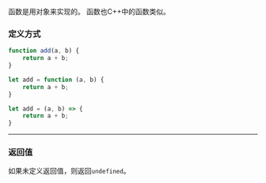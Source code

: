 函数是用对象来实现的。
函数也C++中的函数类似。

### 定义方式
```js
function add(a, b) {
    return a + b;
}

let add = function (a, b) {
    return a + b;
}

let add = (a, b) => {
    return a + b;
}
```

---

### 返回值
如果未定义返回值，则返回`undefined`。